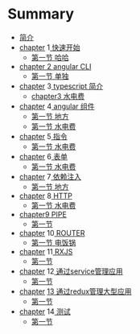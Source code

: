 # Summary

* [简介](README.md)
* [chapter](di-er-zhang.md) 1[ 快速开始](chapter1.md)
  * [第一节 哈哈](chapter1/shao-7b49b7.md)
* [chapter 2 angular CLI](di-er-zhang.md)
  * [第一节 单独](di-er-zhang/df.md)
* [chapter](di-er-zhang.md) 3[ typescript 简介](di-san-zhang.md)
  * [chapter3 水电费](di-san-zhang/chapter3.md)
* [chapter](di-er-zhang.md) 4[ angular 组件 ](di-si-zhang-angular-zu-jian.md)
  * [第一节  地方](https://www.gitbook.com/book/chimywang/angular-5/edit#)
  * [第一节 水电费](https://www.gitbook.com/book/chimywang/angular-5/edit#)
* [chapter](https://www.gitbook.com/book/chimywang/angular-5/edit#) 5[ 指令](di-wu-zhang-zhi-ling.md)
  * [第一节 水电费](https://www.gitbook.com/book/chimywang/angular-5/edit#)
* [chapter](https://www.gitbook.com/book/chimywang/angular-5/edit#) 6[ 表单](di-liu-zhang-biao-dan.md)
  * [第一节  水电费](https://www.gitbook.com/book/chimywang/angular-5/edit#)
* [chapter](https://www.gitbook.com/book/chimywang/angular-5/edit#) 7[ 依赖注入](di-qi-zhang-yi-lai-zhu-ru.md)
  * [第一节 地方](https://www.gitbook.com/book/chimywang/angular-5/edit#)
* [chapter](https://www.gitbook.com/book/chimywang/angular-5/edit#) 8[ HTTP](di-ba-zhang-http.md)
  * [第一节 水电费](https://www.gitbook.com/book/chimywang/angular-5/edit#)
* [chapter](https://www.gitbook.com/book/chimywang/angular-5/edit#)[9 PIPE](di-jiu-zhang-pipe.md)
  * [第一节](https://www.gitbook.com/book/chimywang/angular-5/edit#)
* [chapter](https://www.gitbook.com/book/chimywang/angular-5/edit#) 10[ ROUTER](di-shi-zhang-router.md)
  * [第一节 电饭锅](https://www.gitbook.com/book/chimywang/angular-5/edit#)
* [chapter](https://www.gitbook.com/book/chimywang/angular-5/edit#) 11[ RXJS](di-shi-yi-zhang-rxjs.md)
  * [第一节](https://www.gitbook.com/book/chimywang/angular-5/edit#)
* [chapter](https://www.gitbook.com/book/chimywang/angular-5/edit#) 12[ 通过service管理应用](di-shi-er-zhang-tong-guo-service-guan-li-ying-yong.md)
  * [第一节](https://www.gitbook.com/book/chimywang/angular-5/edit#)
* [chapter](https://www.gitbook.com/book/chimywang/angular-5/edit#) [13 通过redux管理大型应用](di-shi-san-zhang-tong-guo-redux-guan-li-da-xing-ying-yong.md)
  * [第一节](https://www.gitbook.com/book/chimywang/angular-5/edit#)
* [chapter](https://www.gitbook.com/book/chimywang/angular-5/edit#) 14[ 测试](di-shi-si-zhang-ce-shi.md)
  * [第一节](https://www.gitbook.com/book/chimywang/angular-5/edit#)



